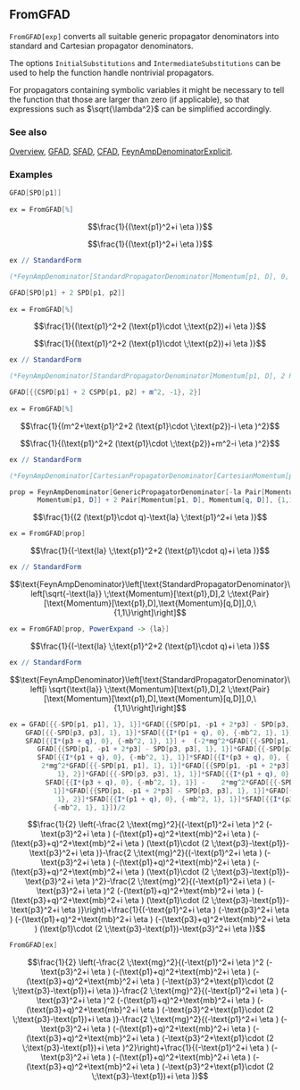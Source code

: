 ## FromGFAD

`FromGFAD[exp]` converts all suitable generic propagator denominators into standard and Cartesian propagator denominators.

The options `InitialSubstitutions` and `IntermediateSubstitutions` can be used to help the function handle nontrivial propagators.

For propagators containing symbolic variables it might be necessary to tell the function that those are larger than zero (if applicable), so that expressions such as $\sqrt{\lambda^2}$ can be simplified accordingly.

### See also

[Overview](Extra/FeynCalc.md), [GFAD](GFAD.md), [SFAD](SFAD.md), [CFAD](CFAD.md), [FeynAmpDenominatorExplicit](FeynAmpDenominatorExplicit.md).

### Examples

```mathematica
GFAD[SPD[p1]] 
 
ex = FromGFAD[%]
```

$$\frac{1}{(\text{p1}^2+i \eta )}$$

$$\frac{1}{(\text{p1}^2+i \eta )}$$

```mathematica
ex // StandardForm

(*FeynAmpDenominator[StandardPropagatorDenominator[Momentum[p1, D], 0, 0, {1, 1}]]*)
```

```mathematica
GFAD[SPD[p1] + 2 SPD[p1, p2]] 
 
ex = FromGFAD[%]
```

$$\frac{1}{(\text{p1}^2+2 (\text{p1}\cdot \;\text{p2})+i \eta )}$$

$$\frac{1}{(\text{p1}^2+2 (\text{p1}\cdot \;\text{p2})+i \eta )}$$

```mathematica
ex // StandardForm

(*FeynAmpDenominator[StandardPropagatorDenominator[Momentum[p1, D], 2 Pair[Momentum[p1, D], Momentum[p2, D]], 0, {1, 1}]]*)
```

```mathematica
GFAD[{{CSPD[p1] + 2 CSPD[p1, p2] + m^2, -1}, 2}] 
 
ex = FromGFAD[%]
```

$$\frac{1}{(m^2+\text{p1}^2+2 (\text{p1}\cdot \;\text{p2})-i \eta )^2}$$

$$\frac{1}{(\text{p1}^2+2 (\text{p1}\cdot \;\text{p2})+m^2-i \eta )^2}$$

```mathematica
ex // StandardForm

(*FeynAmpDenominator[CartesianPropagatorDenominator[CartesianMomentum[p1, -1 + D], 2 CartesianPair[CartesianMomentum[p1, -1 + D], CartesianMomentum[p2, -1 + D]], m^2, {2, -1}]]*)
```

```mathematica
prop = FeynAmpDenominator[GenericPropagatorDenominator[-la Pair[Momentum[p1, D], 
       Momentum[p1, D]] + 2 Pair[Momentum[p1, D], Momentum[q, D]], {1,1}]]
```

$$\frac{1}{(2 (\text{p1}\cdot q)-\text{la} \;\text{p1}^2+i \eta )}$$

```mathematica
ex = FromGFAD[prop]
```

$$\frac{1}{(-\text{la} \;\text{p1}^2+2 (\text{p1}\cdot q)+i \eta )}$$

```mathematica
ex // StandardForm
```

$$\text{FeynAmpDenominator}\left[\text{StandardPropagatorDenominator}\left[\sqrt{-\text{la}} \;\text{Momentum}[\text{p1},D],2 \;\text{Pair}[\text{Momentum}[\text{p1},D],\text{Momentum}[q,D]],0,\{1,1\}\right]\right]$$

```mathematica
ex = FromGFAD[prop, PowerExpand -> {la}]
```

$$\frac{1}{(-\text{la} \;\text{p1}^2+2 (\text{p1}\cdot q)+i \eta )}$$

```mathematica
ex // StandardForm
```

$$\text{FeynAmpDenominator}\left[\text{StandardPropagatorDenominator}\left[i \sqrt{\text{la}} \;\text{Momentum}[\text{p1},D],2 \;\text{Pair}[\text{Momentum}[\text{p1},D],\text{Momentum}[q,D]],0,\{1,1\}\right]\right]$$

```mathematica
ex = GFAD[{{-SPD[p1, p1], 1}, 1}]*GFAD[{{SPD[p1, -p1 + 2*p3] - SPD[p3, p3], 1}, 1}]*
    GFAD[{{-SPD[p3, p3], 1}, 1}]*SFAD[{{I*(p1 + q), 0}, {-mb^2, 1}, 1}]*
    SFAD[{{I*(p3 + q), 0}, {-mb^2, 1}, 1}] +  (-2*mg^2*GFAD[{{-SPD[p1, p1], 1}, 2}]*
       GFAD[{{SPD[p1, -p1 + 2*p3] - SPD[p3, p3], 1}, 1}]*GFAD[{{-SPD[p3, p3], 1}, 1}]*
       SFAD[{{I*(p1 + q), 0}, {-mb^2, 1}, 1}]*SFAD[{{I*(p3 + q), 0}, {-mb^2, 1}, 1}] - 
        2*mg^2*GFAD[{{-SPD[p1, p1], 1}, 1}]*GFAD[{{SPD[p1, -p1 + 2*p3] - SPD[p3, p3], 
            1}, 2}]*GFAD[{{-SPD[p3, p3], 1}, 1}]*SFAD[{{I*(p1 + q), 0}, {-mb^2, 1}, 1}]*
         SFAD[{{I*(p3 + q), 0}, {-mb^2, 1}, 1}] -    2*mg^2*GFAD[{{-SPD[p1, p1], 1}, 
           1}]*GFAD[{{SPD[p1, -p1 + 2*p3] - SPD[p3, p3], 1}, 1}]*GFAD[{{-SPD[p3, p3], 
            1}, 2}]*SFAD[{{I*(p1 + q), 0}, {-mb^2, 1}, 1}]*SFAD[{{I*(p3 + q), 0}, 
           {-mb^2, 1}, 1}])/2
```

$$\frac{1}{2} \left(-\frac{2 \;\text{mg}^2}{(-\text{p1}^2+i \eta )^2 (-\text{p3}^2+i \eta ) (-(\text{p1}+q)^2+\text{mb}^2+i \eta ) (-(\text{p3}+q)^2+\text{mb}^2+i \eta ) (\text{p1}\cdot (2 \;\text{p3}-\text{p1})-\text{p3}^2+i \eta )}-\frac{2 \;\text{mg}^2}{(-\text{p1}^2+i \eta ) (-\text{p3}^2+i \eta ) (-(\text{p1}+q)^2+\text{mb}^2+i \eta ) (-(\text{p3}+q)^2+\text{mb}^2+i \eta ) (\text{p1}\cdot (2 \;\text{p3}-\text{p1})-\text{p3}^2+i \eta )^2}-\frac{2 \;\text{mg}^2}{(-\text{p1}^2+i \eta ) (-\text{p3}^2+i \eta )^2 (-(\text{p1}+q)^2+\text{mb}^2+i \eta ) (-(\text{p3}+q)^2+\text{mb}^2+i \eta ) (\text{p1}\cdot (2 \;\text{p3}-\text{p1})-\text{p3}^2+i \eta )}\right)+\frac{1}{(-\text{p1}^2+i \eta ) (-\text{p3}^2+i \eta ) (-(\text{p1}+q)^2+\text{mb}^2+i \eta ) (-(\text{p3}+q)^2+\text{mb}^2+i \eta ) (\text{p1}\cdot (2 \;\text{p3}-\text{p1})-\text{p3}^2+i \eta )}$$

```mathematica
FromGFAD[ex]
```

$$\frac{1}{2} \left(-\frac{2 \;\text{mg}^2}{(-\text{p1}^2+i \eta )^2 (-\text{p3}^2+i \eta ) (-(\text{p1}+q)^2+\text{mb}^2+i \eta ) (-(\text{p3}+q)^2+\text{mb}^2+i \eta ) (-\text{p3}^2+\text{p1}\cdot (2 \;\text{p3}-\text{p1})+i \eta )}-\frac{2 \;\text{mg}^2}{(-\text{p1}^2+i \eta ) (-\text{p3}^2+i \eta )^2 (-(\text{p1}+q)^2+\text{mb}^2+i \eta ) (-(\text{p3}+q)^2+\text{mb}^2+i \eta ) (-\text{p3}^2+\text{p1}\cdot (2 \;\text{p3}-\text{p1})+i \eta )}-\frac{2 \;\text{mg}^2}{(-\text{p1}^2+i \eta ) (-\text{p3}^2+i \eta ) (-(\text{p1}+q)^2+\text{mb}^2+i \eta ) (-(\text{p3}+q)^2+\text{mb}^2+i \eta ) (-\text{p3}^2+\text{p1}\cdot (2 \;\text{p3}-\text{p1})+i \eta )^2}\right)+\frac{1}{(-\text{p1}^2+i \eta ) (-\text{p3}^2+i \eta ) (-(\text{p1}+q)^2+\text{mb}^2+i \eta ) (-(\text{p3}+q)^2+\text{mb}^2+i \eta ) (-\text{p3}^2+\text{p1}\cdot (2 \;\text{p3}-\text{p1})+i \eta )}$$